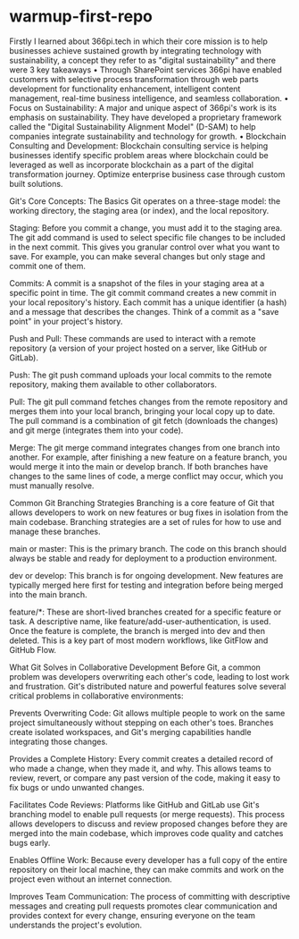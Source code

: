 # warmup-first-repo
Firstly I learned about 366pi.tech in which their core mission is to help businesses achieve sustained growth by integrating technology with sustainability, a concept they refer to as "digital sustainability" and there were 3 key takeaways
•	Through SharePoint services 366pi have enabled customers with selective process transformation through web parts development for functionality enhancement, intelligent content management, real-time business intelligence, and seamless collaboration.
•	Focus on Sustainability: A major and unique aspect of 366pi's work is its emphasis on sustainability. They have developed a proprietary framework called the "Digital Sustainability Alignment Model" (D-SAM) to help companies integrate sustainability and technology for growth.
•	Blockchain Consulting and Development: Blockchain consulting service is helping businesses identify specific problem areas where blockchain could be leveraged as well as incorporate blockchain as a part of the digital transformation journey. Optimize enterprise business case through custom built solutions.

Git's Core Concepts: The Basics
Git operates on a three-stage model: the working directory, the staging area (or index), and the local repository.

Staging: Before you commit a change, you must add it to the staging area. The git add command is used to select specific file changes to be included in the next commit. This gives you granular control over what you want to save. For example, you can make several changes but only stage and commit one of them.

Commits: A commit is a snapshot of the files in your staging area at a specific point in time. The git commit command creates a new commit in your local repository's history. Each commit has a unique identifier (a hash) and a message that describes the changes. Think of a commit as a "save point" in your project's history.

Push and Pull: These commands are used to interact with a remote repository (a version of your project hosted on a server, like GitHub or GitLab).

Push: The git push command uploads your local commits to the remote repository, making them available to other collaborators.

Pull: The git pull command fetches changes from the remote repository and merges them into your local branch, bringing your local copy up to date. The pull command is a combination of git fetch (downloads the changes) and git merge (integrates them into your code).

Merge: The git merge command integrates changes from one branch into another. For example, after finishing a new feature on a feature branch, you would merge it into the main or develop branch. If both branches have changes to the same lines of code, a merge conflict may occur, which you must manually resolve.

Common Git Branching Strategies
Branching is a core feature of Git that allows developers to work on new features or bug fixes in isolation from the main codebase. Branching strategies are a set of rules for how to use and manage these branches.

main or master: This is the primary branch. The code on this branch should always be stable and ready for deployment to a production environment.

dev or develop: This branch is for ongoing development. New features are typically merged here first for testing and integration before being merged into the main branch.

feature/*: These are short-lived branches created for a specific feature or task. A descriptive name, like feature/add-user-authentication, is used. Once the feature is complete, the branch is merged into dev and then deleted. This is a key part of most modern workflows, like GitFlow and GitHub Flow.

What Git Solves in Collaborative Development
Before Git, a common problem was developers overwriting each other's code, leading to lost work and frustration. Git's distributed nature and powerful features solve several critical problems in collaborative environments:

Prevents Overwriting Code: Git allows multiple people to work on the same project simultaneously without stepping on each other's toes. Branches create isolated workspaces, and Git's merging capabilities handle integrating those changes.

Provides a Complete History: Every commit creates a detailed record of who made a change, when they made it, and why. This allows teams to review, revert, or compare any past version of the code, making it easy to fix bugs or undo unwanted changes.

Facilitates Code Reviews: Platforms like GitHub and GitLab use Git's branching model to enable pull requests (or merge requests). This process allows developers to discuss and review proposed changes before they are merged into the main codebase, which improves code quality and catches bugs early.

Enables Offline Work: Because every developer has a full copy of the entire repository on their local machine, they can make commits and work on the project even without an internet connection.

Improves Team Communication: The process of committing with descriptive messages and creating pull requests promotes clear communication and provides context for every change, ensuring everyone on the team understands the project's evolution.
